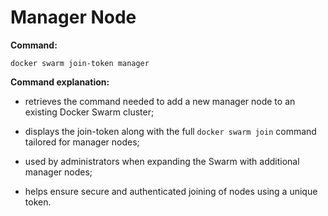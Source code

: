 # Manager Node

**Command:**

```commandline
docker swarm join-token manager
```

**Command explanation:**

* retrieves the command needed to add a new manager node to an existing Docker Swarm cluster;
* displays the join-token along with the full `docker swarm join` command tailored for manager nodes;
* used by administrators when expanding the Swarm with additional manager nodes;


* helps ensure secure and authenticated joining of nodes using a unique token.

